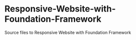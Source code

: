 Responsive-Website-with-Foundation-Framework
============================================

Source files to Responsive Website with Foundation Framework
